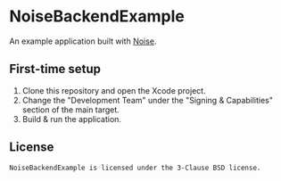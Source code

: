 # NoiseBackendExample

An example application built with [Noise].

## First-time setup

1. Clone this repository and open the Xcode project.
2. Change the "Development Team" under the "Signing & Capabilities"
   section of the main target.
3. Build & run the application.

## License

    NoiseBackendExample is licensed under the 3-Clause BSD license.

[Noise]: https://github.com/Bogdanp/Noise
[LFS]: https://git-lfs.github.com
